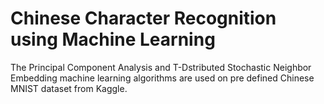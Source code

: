 # Chinese Character Recognition using Machine Learning
The Principal Component Analysis and T-Dstributed Stochastic Neighbor Embedding machine learning algorithms are used on pre defined Chinese MNIST dataset from Kaggle. 
